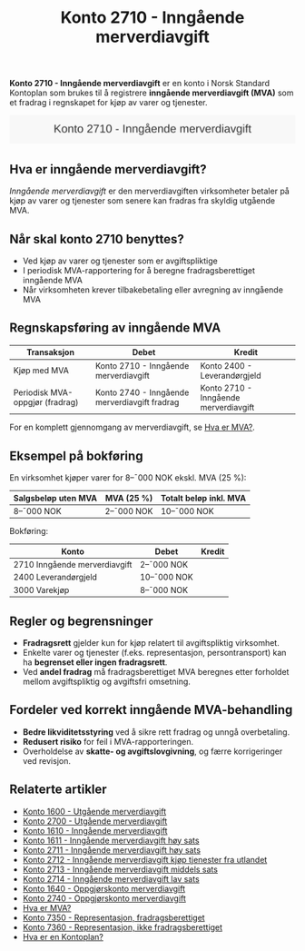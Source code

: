 ﻿---
title: "Konto 2710 - Inngående merverdiavgift"
seoTitle: "2710-inngaaende-merverdiavgift"
meta_description: '**Konto 2710 - Inngående merverdiavgift** er en konto i Norsk Standard Kontoplan som brukes til å registrere **inngående merverdiavgift (MVA)** som et fradra...'
slug: 2710-inngaaende-merverdiavgift
type: blog
layout: pages/single
---

**Konto 2710 - Inngående merverdiavgift** er en konto i Norsk Standard Kontoplan som brukes til å registrere **inngående merverdiavgift (MVA)** som et fradrag i regnskapet for kjøp av varer og tjenester.

![Illustrasjon av konto 2710 Inngående merverdiavgift](2710-inngaaende-merverdiavgift-image.svg)

## Hva er inngående merverdiavgift?

*Inngående merverdiavgift* er den merverdiavgiften virksomheter betaler på kjøp av varer og tjenester som senere kan fradras fra skyldig utgående MVA.

## Når skal konto 2710 benyttes?

* Ved kjøp av varer og tjenester som er avgiftspliktige
* I periodisk MVA-rapportering for å beregne fradragsberettiget inngående MVA
* Når virksomheten krever tilbakebetaling eller avregning av inngående MVA

## Regnskapsføring av inngående MVA

| Transaksjon                               | Debet                                     | Kredit                                 |
|-------------------------------------------|-------------------------------------------|----------------------------------------|
| Kjøp med MVA                              | Konto 2710 - Inngående merverdiavgift     | Konto 2400 - Leverandørgjeld           |
| Periodisk MVA-oppgjør (fradrag)           | Konto 2740 - Inngående merverdiavgift fradrag | Konto 2710 - Inngående merverdiavgift |

For en komplett gjennomgang av merverdiavgift, se [Hva er MVA?](/blogs/regnskap/hva-er-moms-mva "Hva er MVA? MVA-regnskapsføring og merverdiavgift").

## Eksempel på bokføring

En virksomhet kjøper varer for 8–¯000 NOK ekskl. MVA (25 %):

| Salgsbeløp uten MVA | MVA (25 %) | Totalt beløp inkl. MVA |
|---------------------|------------|-------------------------|
| 8–¯000 NOK           | 2–¯000 NOK  | 10–¯000 NOK              |

Bokføring:

| Konto                                | Debet      | Kredit     |
|--------------------------------------|------------|------------|
| 2710 Inngående merverdiavgift        | 2–¯000 NOK  |            |
| 2400 Leverandørgjeld                 | 10–¯000 NOK |            |
| 3000 Varekjøp                        | 8–¯000 NOK  |            |

## Regler og begrensninger

* **Fradragsrett** gjelder kun for kjøp relatert til avgiftspliktig virksomhet.
* Enkelte varer og tjenester (f.eks. representasjon, persontransport) kan ha **begrenset eller ingen fradragsrett**.
* Ved **andel fradrag** må fradragsberettiget MVA beregnes etter forholdet mellom avgiftspliktig og avgiftsfri omsetning.

## Fordeler ved korrekt inngående MVA-behandling

* **Bedre likviditetsstyring** ved å sikre rett fradrag og unngå overbetaling.
* **Redusert risiko** for feil i MVA-rapporteringen.
* Overholdelse av **skatte- og avgiftslovgivning**, og færre korrigeringer ved revisjon.

## Relaterte artikler

* [Konto 1600 - Utgående merverdiavgift](/blogs/kontoplan/1600-utgaende-merverdiavgift "Konto 1600 - Utgående merverdiavgift")
* [Konto 2700 - Utgående merverdiavgift](/blogs/kontoplan/2700-utgaende-merverdiavgift "Konto 2700 - Utgående merverdiavgift")
* [Konto 1610 - Inngående merverdiavgift](/blogs/kontoplan/1610-inngaaende-merverdiavgift "Konto 1610 - Inngående merverdiavgift")
* [Konto 1611 - Inngående merverdiavgift høy sats](/blogs/kontoplan/1611-inngaaende-merverdiavgift-hoy-sats "Konto 1611 - Inngående merverdiavgift høy sats")
* [Konto 2711 - Inngående merverdiavgift høy sats](/blogs/kontoplan/2711-inngaaende-merverdiavgift-hoy-sats "Konto 2711 - Inngående merverdiavgift høy sats")
* [Konto 2712 - Inngående merverdiavgift kjøp tjenester fra utlandet](/blogs/kontoplan/2712-inngaaende-merverdiavgift-kjop-tjen-fra-utlandet "Konto 2712 - Inngående merverdiavgift kjøp tjenester fra utlandet")
* [Konto 2713 - Inngående merverdiavgift middels sats](/blogs/kontoplan/2713-inngaaende-merverdiavgift-middels-sats "Konto 2713 - Inngående merverdiavgift middels sats")
* [Konto 2714 - Inngående merverdiavgift lav sats](/blogs/kontoplan/2714-inngaaende-merverdiavgift-lav-sats "Konto 2714 - Inngående merverdiavgift lav sats")
* [Konto 1640 - Oppgjørskonto merverdiavgift](/blogs/kontoplan/1640-oppgjorskonto-merverdiavgift "Konto 1640 - Oppgjørskonto merverdiavgift")
* [Konto 2740 - Oppgjørskonto merverdiavgift](/blogs/kontoplan/2740-oppgjorskonto-merverdiavgift "Konto 2740 - Oppgjørskonto merverdiavgift")
* [Hva er MVA?](/blogs/regnskap/hva-er-moms-mva "Hva er MVA? MVA-regnskapsføring og merverdiavgift")
* [Konto 7350 - Representasjon, fradragsberettiget](/blogs/kontoplan/7350-representasjon-fradragsberettiget "Konto 7350 - Representasjon, fradragsberettiget")
* [Konto 7360 - Representasjon, ikke fradragsberettiget](/blogs/kontoplan/7360-representasjon-ikke-fradragsberettiget "Konto 7360 - Representasjon, ikke fradragsberettiget")
* [Hva er en Kontoplan?](/blogs/regnskap/hva-er-kontoplan "Hva er en Kontoplan? Komplett Guide til Kontoplaner i Norsk Regnskap")






